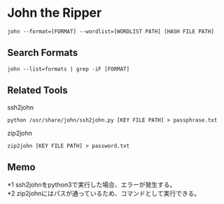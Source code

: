 # John the Ripper
```
john --format=[FORMAT] --wordlist=[WORDLIST PATH] [HASH FILE PATH]
```

## Search Formats
```
john --list=formats | grep -iF [FORMAT]
```

## Related Tools
ssh2john
```
python /usr/share/john/ssh2john.py [KEY FILE PATH] > passphrase.txt
```

zip2john
```
zip2john [KEY FILE PATH] > password.txt
```

## Memo
*1 ssh2johnをpython3で実行した場合、エラーが発生する。  
*2 zip2johnにはパスが通っているため、コマンドとして実行できる。
